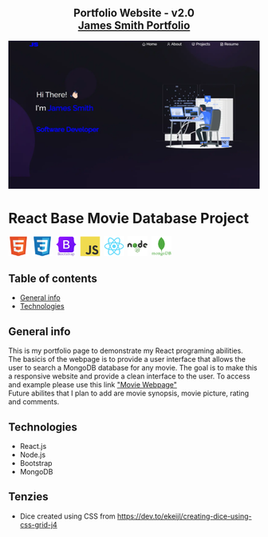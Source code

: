 <h2 align="center">
  Portfolio Website - v2.0<br/>
  <a href="https://budfrogsdev.me/" target="_blank">James Smith Portfolio</a>
</h2>
<div align="center">
  <img alt="Demo" src="./Images/readme-img.webp" />
</div>

# React Base Movie Database Project

<img src="https://github.com/devicons/devicon/blob/master/icons/html5/html5-original.svg" title="HTML5" alt="HTML" width="40" height="40"/>&nbsp;
<img src="https://github.com/devicons/devicon/blob/master/icons/css3/css3-original.svg"  title="CSS3" alt="CSS" width="40" height="40"/>&nbsp;
<img src="https://github.com/devicons/devicon/blob/master/icons/bootstrap/bootstrap-original-wordmark.svg"  title="Bootstrap" alt="Bootstrap" width="40" height="40"/>&nbsp;
<img src="https://github.com/devicons/devicon/blob/master/icons/javascript/javascript-original.svg" title="JavaScript" alt="JavaScript" width="40" height="40"/>&nbsp;
<img src="https://github.com/devicons/devicon/blob/master/icons/react/react-original.svg" title="React" alt="React" width="40" height="40"/>&nbsp;
<img src="https://github.com/devicons/devicon/blob/master/icons/nodejs/nodejs-original-wordmark.svg" title="Node" alt="Node" width="40" height="40"/>&nbsp;
<img src="https://github.com/devicons/devicon/blob/master/icons/mongodb/mongodb-plain-wordmark.svg" title="MongoDB" alt="MongoDB" width="40" height="40"/>&nbsp;

## Table of contents

- [General info](#general-info)
- [Technologies](#technologies)

## General info

This is my portfolio page to demonstrate my React programing abilities. <br>
The basicis of the webpage is to provide a user interface that allows the user to search a MongoDB database for any movie. The goal is to make this a responsive website and provide a clean interface to the user.
To access and example please use this link <a href="http://budfrogsdev.me">"Movie Webpage"</a> <br>
Future abilites that I plan to add are movie synopsis, movie picture, rating and comments.

## Technologies

- React.js
- Node.js
- Bootstrap
- MongoDB

## Tenzies

- Dice created using CSS from https://dev.to/ekeijl/creating-dice-using-css-grid-j4

